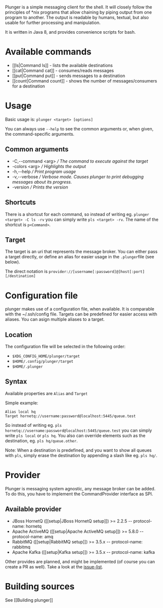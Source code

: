 Plunger is a simple messaging client for the shell. It will closely follow the principles of *nix programs that allow chaining by piping output from one program to another. The output is readable by humans, textual, but also usable for further processing and manipulation.

It is written in Java 8, and provides convenience scripts for bash.

# Available commands
* [[ls|Command ls]] - lists the available destinations
* [[cat|Command cat]] - consumes/reads messages
* [[put|Command put]] - sends messages to a destination
* [[count|Command count]] - shows the number of messages/consumers for a destination

# Usage
Basic usage is:
`plunger <target> [options]`

You can always use `--help` to see the common arguments or, when given, the command-specific arguments.

## Common arguments
* -C,--command \<arg>  _/ The command to execute against the target_
* -colors \<arg>  _/ Highlights the output_
* -h,--help  _/ Print program usage_
* -v,--verbose  _/ Verbose mode. Causes plunger to print debugging messages about its progress._
* -version  _/ Prints the version_

## Shortcuts
There is a shortcut for each command, so instead of writing eg. `plunger <target> -C ls -rv` you can simply write `pls <target> -rv`. The name of the shortcut is `p<Command>`.

## Target
The target is an uri that represents the message broker. You can either pass a target directly, or define an alias for easier usage in the `.plunger`file (see below).

The direct notation is `provider://[username[:password]@]host[:port][/destination]`

# Configuration file
plunger makes use of a configuration file, when available. It is comparable with the ~/.ssh/config file. Targets can be predefined for easier access with aliases. You can asign multiple aliases to a target.

## Location
The configuration file will be selected in the following order:
* `$XDG_CONFIG_HOME/plunger/target`
* `$HOME/.config/plunger/target`
* `$HOME/.plunger`

## Syntax
Available properties are `Alias` and `Target`

Simple example:

    Alias local hq
    Target hornetq://username:password@localhost:5445/queue.test

So instead of writing eg. `pls hornetq://username:password@localhost:5445/queue.test` you can simply write `pls local` or `pls hq`. You also can override elements such as the destination, eg. `pls hq/queue.other`.

Note: When a destination is predefined, and you want to show all queues with `pls`, simply erase the destination by appending a slash like eg. `pls hq/`.

# Provider
Plunger is messaging system agnostic, any message broker can be added. To do this, you have to implement the CommandProvider interface as SPI.

## Available provider
* JBoss HornetQ ([[setup|JBoss HornetQ setup]]) >= 2.2.5 -- protocol-name: hornetq
* Apache ActiveMQ ([[setup|Apache ActiveMQ setup]]) >= 5.8.0 -- protocol-name: amq
* RabbitMQ ([[setup|RabbitMQ setup]]) >= 3.5.x -- protocol-name: rabbitmq
* Apache Kafka ([[setup|Kafka setup]]) >= 3.5.x -- protocol-name: kafka

Other provides are planned, and might be implemented (of course you can create a PR as well). Take a look at the [issue-list](https://github.com/galan/plunger/issues?state=open).

# Building sources
See [[Building plunger]]
